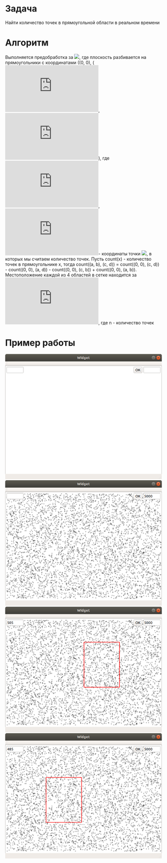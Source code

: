 # Задача
Найти количество точек в прямоугольной области в реальном времени
# Алгоритм
Выполняется предобработка за ![](https://latex.codecogs.com/svg.latex?O(n^2)), где плоскость разбивается на прямоугольники с координатами ((0, 0),        (![](https://latex.codecogs.com/svg.latex?x_i), ![](https://latex.codecogs.com/svg.latex?y_i)), где ![](https://latex.codecogs.com/svg.latex?x_i), ![](https://latex.codecogs.com/svg.latex?y_i)- координаты точки ![](https://latex.codecogs.com/svg.latex?p_{(i)}), в которых мы считаем количество точек. Пусть count(x) - количество точек в прямоугольнике х, тогда count((a, b), (c, d)) = count((0, 0), (c, d)) - count((0, 0), (a, d)) - count((0, 0), (c, b)) + count((0, 0), (a, b)). Местоположение каждой из 4 областей в сетке находится за ![](https://latex.codecogs.com/svg.latex?O(log(n))), где n - количество точек
# Пример работы
![](https://github.com/N1kSt4r/Computational-Geometry/blob/master/BinSearchPointsInSquare/screenshots/1.png?raw=true)
![](https://github.com/N1kSt4r/Computational-Geometry/blob/master/BinSearchPointsInSquare/screenshots/2.png?raw=true)
![](https://github.com/N1kSt4r/Computational-Geometry/blob/master/BinSearchPointsInSquare/screenshots/3.png?raw=true)
![](https://github.com/N1kSt4r/Computational-Geometry/blob/master/BinSearchPointsInSquare/screenshots/4.png?raw=true)
